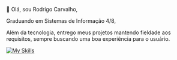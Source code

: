 👋 Olá, sou Rodrigo Carvalho,

Graduando em Sistemas de Informação 4/8,

Além da tecnologia, entrego meus projetos mantendo fieldade aos requisitos, 
sempre buscando uma boa experiência para o usuário.        

[![My Skills](https://skillicons.dev/icons?i=next,react,tailwind,nodejs,ts,postgres,docker)](https://skillicons.dev)
